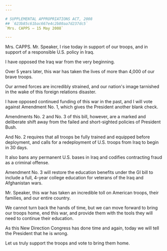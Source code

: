 ```yaml
---
---

# SUPPLEMENTAL APPROPRIATIONS ACT, 2008
## `623b85c61bac667e4c2b80aa7d237dc5`
`Mrs. CAPPS — 15 May 2008`

---
```



Mrs. CAPPS. Mr. Speaker, I rise today in support of our troops, and 
in support of a responsible U.S. policy in Iraq.

I have opposed the Iraq war from the very beginning.

Over 5 years later, this war has taken the lives of more than 4,000 
of our brave troops.

Our armed forces are incredibly strained, and our nation's image 
tarnished in the wake of this foreign relations disaster.

I have opposed continued funding of this war in the past, and I will 
vote against Amendment No. 1, which gives the President another blank 
check.

Amendments No. 2 and No. 3 of this bill, however, are a marked and 
deliberate shift away from the failed and short-sighted policies of 
President Bush.

And No. 2 requires that all troops be fully trained and equipped 
before deployment, and calls for a redeployment of U.S. troops from 
Iraq to begin in 30 days.

It also bans any permanent U.S. bases in Iraq and codifies 
contracting fraud as a criminal offense.

Amendment No. 3 will restore the education benefits under the GI bill 
to include a full, 4-year college education for veterans of the Iraq 
and Afghanistan wars.

Mr. Speaker, this war has taken an incredible toll on American 
troops, their families, and our entire country.

We cannot turn back the hands of time, but we can move forward to 
bring our troops home, end this war, and provide them with the tools 
they will need to continue their education.

As this New Direction Congress has done time and again, today we will 
tell the President that he is wrong.

Let us truly support the troops and vote to bring them home.